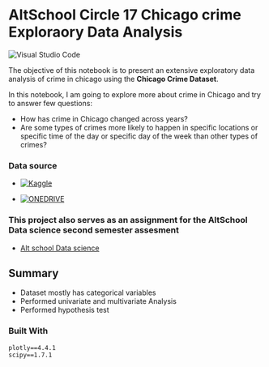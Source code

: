 # AltSchool Circle 17 Chicago crime Exploraory Data Analysis
![Visual Studio Code](https://img.shields.io/badge/Visual%20Studio%20Code-0078d7.svg?style=for-the-badge&logo=visual-studio-code&logoColor=white)

The objective of this notebook is to present an extensive exploratory data analysis of crime in chicago using the **Chicago Crime Dataset**.

In this notebook, I am going to explore more about crime in Chicago and try to answer few questions:

* How has crime in Chicago changed across years?
* Are some types of crimes more likely to happen in specific locations or specific time of the day or specific day of the week than other types of crimes?

### Data source

* <a href="https://www.kaggle.com/datasets/chicago/chicago-crime" target="_blank">
    <img src="https://img.shields.io/badge/Kaggle-035a7d?style=for-the-badge&logo=kaggle&logoColor=white" alt="Kaggle">
 </a>

* <a href="https://1drv.ms/u/s!ArhE6TZzYOy0gaZhFH_B3wthGUSjyQ?e=NR2gjH" target="_blank">
    <img src= "https://img.shields.io/badge/OneDrive-white?style=for-the-badge&logo=Microsoft%20OneDrive&logoColor=0078D4" alt="ONEDRIVE">
 </a>

### This project also serves as an assignment for the AltSchool Data science second semester assesment
* [Alt school Data science](https://altschoolafrica.com/)

## Summary

* Dataset mostly has categorical variables
* Performed univariate and multivariate Analysis
* Performed hypothesis test
### Built With

```
plotly==4.4.1
scipy==1.7.1
```
